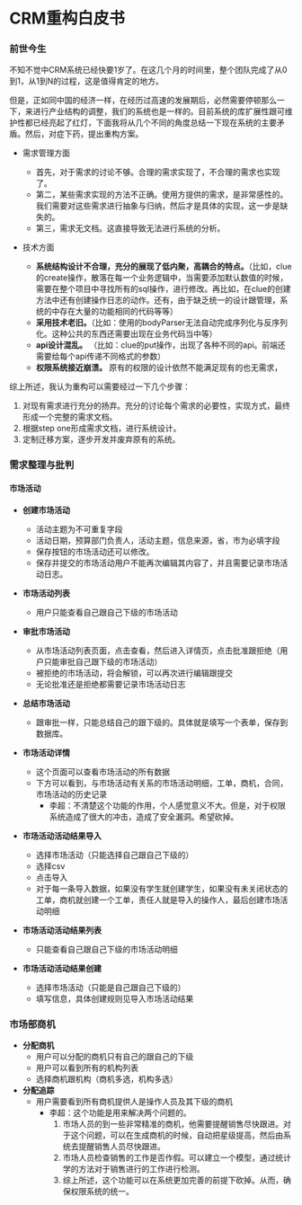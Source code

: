 # CRM重构白皮书


### 前世今生

不知不觉中CRM系统已经快要1岁了。在这几个月的时间里，整个团队完成了从0到1，从1到N的过程，这是值得肯定的地方。

但是，正如同中国的经济一样，在经历过高速的发展期后，必然需要停顿那么一下，来进行产业结构的调整，我们的系统也是一样的。目前系统的库扩展性跟可维护性都已经亮起了红灯，下面我将从几个不同的角度总结一下现在系统的主要矛盾。然后，对症下药，提出重构方案。

* 需求管理方面
	*  首先，对于需求的讨论不够。合理的需求实现了，不合理的需求也实现了。
	*  第二，某些需求实现的方法不正确。使用方提供的需求，是非常感性的。我们需要对这些需求进行抽象与归纳，然后才是具体的实现，这一步是缺失的。
	*  第三，需求无文档。这直接导致无法进行系统的分析。

* 技术方面
	* __系统结构设计不合理，充分的展现了低内聚，高耦合的特点。__（比如，clue的create操作，散落在每一个业务逻辑中，当需要添加默认数值的时候，需要在整个项目中寻找所有的sql操作，进行修改。再比如，在clue的创建方法中还有创建操作日志的动作。还有，由于缺乏统一的设计跟管理，系统的中存在大量的功能相同的代码等等）
	* __采用技术老旧。__（比如：使用的bodyParser无法自动完成序列化与反序列化。这种公共的东西还需要出现在业务代码当中等）
	* __api设计混乱。__ （比如：clue的put操作，出现了各种不同的api。前端还需要给每个api传递不同格式的参数）
	* __权限系统接近崩溃。__ 原有的权限的设计依然不能满足现有的也无需求，

综上所述，我认为重构可以需要经过一下几个步骤：  

1. 对现有需求进行充分的扬弃。充分的讨论每个需求的必要性，实现方式，最终形成一个完整的需求文档。
2. 根据step one形成需求文档，进行系统设计。
3. 定制迁移方案，逐步开发并废弃原有的系统。

### 需求整理与批判

#### 市场活动

*  __创建市场活动__
	* 活动主题为不可重复字段
	* 活动日期，预算部门负责人，活动主题，信息来源，省，市为必填字段
	* 保存按钮的市场活动还可以修改。
	* 保存并提交的市场活动用户不能再次编辑其内容了，并且需要记录市场活动日志。
* __市场活动列表__
	* 用户只能查看自己跟自己下级的市场活动
* __审批市场活动__
	*  从市场活动列表页面，点击查看，然后进入详情页，点击批准跟拒绝（用户只能审批自己跟下级的市场活动）
	*  被拒绝的市场活动，将会解锁，可以再次进行编辑跟提交
	*  无论批准还是拒绝都需要记录市场活动日志
* __总结市场活动__
	* 跟审批一样，只能总结自己的跟下级的。具体就是填写一个表单，保存到数据库。
* __市场活动详情__
	* 这个页面可以查看市场活动的所有数据
	* 下方可以看到，与市场活动有关系的市场活动明细，工单，商机，合同，市场活动的历史记录
		* 李超：不清楚这个功能的作用，个人感觉意义不大。但是，对于权限系统造成了很大的冲击，造成了安全漏洞。希望砍掉。
		
* __市场活动活动结果导入__
	* 	选择市场活动（只能选择自己跟自己下级的）
	*  选择csv
	*  点击导入
	*  对于每一条导入数据，如果没有学生就创建学生，如果没有未关闭状态的工单，商机就创建一个工单，责任人就是导入的操作人，最后创建市场活动明细
* __市场活动活动结果列表__
	*  只能查看自己跟自己下级的市场活动明细
* __市场活动活动结果创建__
	* 选择市场活动（只能是自己跟自己下级的）
	* 填写信息，具体创建规则见导入市场活动结果

### 市场部商机

* __分配商机__
	* 用户可以分配的商机只有自己的跟自己的下级
	* 用户可以看到所有的机构列表
	* 选择商机跟机构（商机多选，机构多选）
* __分配追踪__ 
	* 用户需要看到所有商机提供人是操作人员及其下级的商机
		* 李超：这个功能是用来解决两个问题的。
			1. 市场人员的到一些非常精准的商机，他需要提醒销售尽快跟进。对于这个问题，可以在生成商机的时候，自动把星级提高，然后由系统去提醒销售人员尽快跟进。
			2. 市场人员检查销售的工作是否作假。可以建立一个模型，通过统计学的方法对于销售进行的工作进行检测。
			3. 综上所述，这个功能可以在系统更加完善的前提下砍掉。从而，确保权限系统的统一。

	




